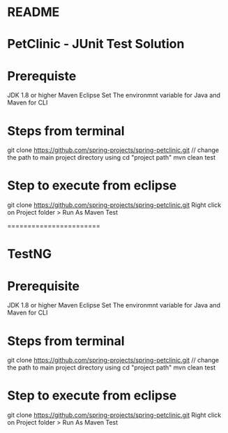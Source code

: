 README
======

PetClinic - JUnit Test Solution 
===============================


Prerequiste
===========
JDK 1.8 or higher
Maven
Eclipse
Set The environmnt variable for Java and Maven for CLI

Steps from terminal
===================
git clone https://github.com/spring-projects/spring-petclinic.git
// change the path to main project directory using cd "project path"
mvn clean test


Step to execute from eclipse
=============================

git clone https://github.com/spring-projects/spring-petclinic.git
Right click on Project folder > Run As Maven Test






=======================

TestNG
==========


Prerequisite
===========
JDK 1.8 or higher
Maven
Eclipse
Set The environmnt variable for Java and Maven for CLI

Steps from terminal
===================
git clone https://github.com/spring-projects/spring-petclinic.git
// change the path to main project directory using cd "project path"
mvn clean test


Step to execute from eclipse
=============================

git clone https://github.com/spring-projects/spring-petclinic.git
Right click on Project folder > Run As Maven Test